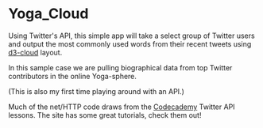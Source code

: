 Yoga_Cloud
====================

Using Twitter's API, this simple app will take a select group of Twitter users and output the most commonly used words from their recent tweets using [d3-cloud](https://github.com/jasondavies/d3-cloud) layout.

In this sample case we are pulling biographical data from top Twitter contributors in the online Yoga-sphere. 

(This is also my first time playing around with an API.)

Much of the net/HTTP code draws from the [Codecademy](www.codecademy.com) Twitter API lessons. The site has some great tutorials, check them out!